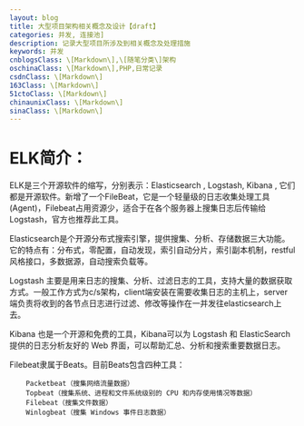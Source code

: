 ```yaml
---
layout: blog
title: 大型项目架构相关概念及设计【draft】
categories: 并发, 连接池]
description: 记录大型项目所涉及到相关概念及处理措施
keywords: 并发
cnblogsClass: \[Markdown\],\[随笔分类\]架构
oschinaClass: \[Markdown\],PHP,日常记录
csdnClass: \[Markdown\]
163Class: \[Markdown\]
51ctoClass: \[Markdown\]
chinaunixClass: \[Markdown\]
sinaClass: \[Markdown\]
---
```


# ELK简介：

ELK是三个开源软件的缩写，分别表示：Elasticsearch , Logstash, Kibana , 它们都是开源软件。新增了一个FileBeat，它是一个轻量级的日志收集处理工具(Agent)，Filebeat占用资源少，适合于在各个服务器上搜集日志后传输给Logstash，官方也推荐此工具。

Elasticsearch是个开源分布式搜索引擎，提供搜集、分析、存储数据三大功能。它的特点有：分布式，零配置，自动发现，索引自动分片，索引副本机制，restful风格接口，多数据源，自动搜索负载等。

Logstash 主要是用来日志的搜集、分析、过滤日志的工具，支持大量的数据获取方式。一般工作方式为c/s架构，client端安装在需要收集日志的主机上，server端负责将收到的各节点日志进行过滤、修改等操作在一并发往elasticsearch上去。

Kibana 也是一个开源和免费的工具，Kibana可以为 Logstash 和 ElasticSearch 提供的日志分析友好的 Web 界面，可以帮助汇总、分析和搜索重要数据日志。

Filebeat隶属于Beats。目前Beats包含四种工具：

        Packetbeat（搜集网络流量数据）
        Topbeat（搜集系统、进程和文件系统级别的 CPU 和内存使用情况等数据）
        Filebeat（搜集文件数据）
        Winlogbeat（搜集 Windows 事件日志数据）
